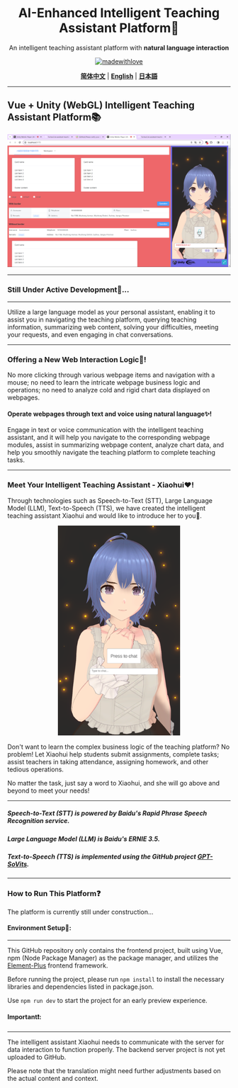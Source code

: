 <div align="center">
<h1> AI-Enhanced Intelligent Teaching Assistant Platform💯</h1>

An intelligent teaching assistant platform with **natural language interaction**

[![madewithlove](https://img.shields.io/badge/made_with-%E2%9D%A4-red?style=for-the-badge&labelColor=orange)](https://github.com/TochusC/ai-assistant-teaching-website)

[**简体中文**](./README.md) | [**English**](./docs/en/README.md) | [**日本語**](./docs/jp/README.md)

</div>

---

## Vue + Unity (WebGL) Intelligent Teaching Assistant Platform📚
![example.png](..%2F..%2Fexample_image%2Fexample.png)
***
### Still Under Active Development🔨...
***

Utilize a large language model as your personal assistant, enabling it to assist you in navigating the teaching platform, querying teaching information, summarizing web content, solving your difficulties, meeting your requests, and even engaging in chat conversations.

***
### Offering a New Web Interaction Logic👾!
No more clicking through various webpage items and navigation with a mouse; no need to learn the intricate webpage business logic and operations; no need to analyze cold and rigid chart data displayed on webpages.
#### Operate webpages through text and voice using natural language✨!
Engage in text or voice communication with the intelligent teaching assistant, and it will help you navigate to the corresponding webpage modules, assist in summarizing webpage content, analyze chart data, and help you smoothly navigate the teaching platform to complete teaching tasks.

***
### Meet Your Intelligent Teaching Assistant - Xiaohui❤️!

Through technologies such as Speech-to-Text (STT), Large Language Model (LLM), Text-to-Speech (TTS), we have created the intelligent teaching assistant Xiaohui and would like to introduce her to you🥰.

<div align="center">

![example_0.png](..%2F..%2Fexample_image%2Fexample_0.png)

</div>

Don't want to learn the complex business logic of the teaching platform? No problem!
Let Xiaohui help students submit assignments, complete tasks; assist teachers in taking attendance, assigning homework, and other tedious operations.

No matter the task, just say a word to Xiaohui, and she will go above and beyond to meet your needs!

***
##### Speech-to-Text (STT) is powered by Baidu's Rapid Phrase Speech Recognition service.
##### Large Language Model (LLM) is Baidu's ERNIE 3.5.
##### Text-to-Speech (TTS) is implemented using the GitHub project [GPT-SoVits](https://github.com/RVC-Boss/GPT-SoVITS).
***
### How to Run This Platform❓
The platform is currently still under construction...

#### Environment Setup🔨:
***
This GitHub repository only contains the frontend project, built using Vue, npm (Node Package Manager) as the package manager, and utilizes the [Element-Plus](https://element-plus.org/) frontend framework.

Before running the project, please run
`npm install`
to install the necessary libraries and dependencies listed in package.json.

Use
`
npm run dev
`
to start the project for an early preview experience.

#### Important❗:
***
The intelligent assistant Xiaohui needs to communicate with the server for data interaction to function properly.
The backend server project is not yet uploaded to GitHub.

Please note that the translation might need further adjustments based on the actual content and context.
